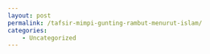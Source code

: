 ```yaml
---
layout: post
permalink: /tafsir-mimpi-gunting-rambut-menurut-islam/
categories:
    - Uncategorized
---
```


